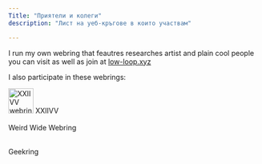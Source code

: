 ```yaml
---
Title: "Приятели и колеги"
description: "Лист на уеб-кръгове в които участвам"

---
```



I run my own webring that feautres researches artist and plain cool people you can visit as well as join at [low-loop.xyz](low-loop.xyz)

I also participate in these webrings:

<div style="text-decoration: none;  
display: flex;
flex-direction: column;
gap: 0.2rem;
background-image: none;">
    <a href="https://webring.xxiivv.com/#your-id-here" target="_blank" rel="noopener" 
        style="text-decoration: none; color: inherit; background-image: none;">
        <img src="https://webring.xxiivv.com/icon.black.svg" alt="XXIIVV webring" style="width: 50px; height: 50px; border: none;"> 
    XXIIVV</a>

<a href="https://weirdwidewebring.net/random.html" 
        style="text-decoration: none; color: inherit; background-image: none;">
        Weird Wide Webring
    </a>

<a href="http://geekring.net/" target="_blank" 
        style="text-decoration: none; color: inherit; background-image: none;">
        <span >Geekring</span>
    </a>
</div>


